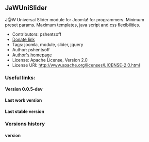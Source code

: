 ## JaWUniSlider

J@W Universal Slider module for Joomla! for programmers. Minimum preset params. Maximum templates, java script and css flexibilities.

-   Contributors: pshentsoff
-   [Donate link](https://www.paypal.com/cgi-bin/webscr?cmd=_s-xclick&hosted_button_id=FGRFBSFEW5V3Y "Please, donate to support project")
-   Tags: joomla, module, slider, jquery
-   Author: pshentsoff
-   [Author's homepage](http://pshentsoff.ru "Author's homepage")
-   License: Apache License, Version 2.0
-   License URI: http://www.apache.org/licenses/LICENSE-2.0.html

### Useful links:

#### Version 0.0.5-dev
#### Last work version
#### Last stable version

### Versions history

#### version
